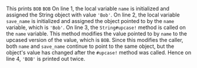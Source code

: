 This prints
`BOB`
`BOB`
On line 1, the local variable `name` is initialized and assigned the String object with value `'Bob'`. 
On line 2, the local variable `save_name` is initialized and assigned the object pointed to by the `name` variable, which is `'Bob'`.
On line 3, the `String#upcase!` method is called on the `name` variable. This method modifies the value pointed to by `name` to the upcased version of the value, which is `BOB`. Since this modifies the caller, both `name` and `save_name` continue to point to the same object, but the object's value has changed after the `#upcase!` method was called. Hence on line 4, `'BOB'` is printed out twice.
